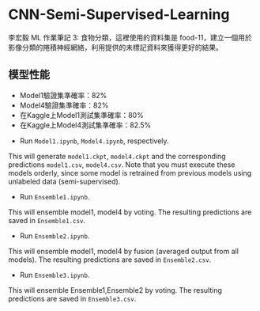 # CNN-Semi-Supervised-Learning
李宏毅 ML 作業筆記 3: 食物分類，這裡使用的資料集是 food-11，建立一個用於影像分類的捲積神經網絡，利用提供的未標記資料來獲得更好的結果。 

## 模型性能
- Model1驗證集準確率：82%
- Model4驗證集準確率：82%
- 在Kaggle上Model1測試集準確率：80%
- 在Kaggle上Model4測試集準確率：82.5%

* Run `Model1.ipynb`, `Model4.ipynb`, respectively.

This will generate `model1.ckpt`, `model4.ckpt` and the corresponding predictions `model1.csv`,  `model4.csv`. Note that you must execute these models orderly, since some model is retrained from previous models using unlabeled data (semi-supervised). 

* Run `Ensemble1.ipynb`.

This will ensemble model1, model4 by voting. The resulting predictions are saved in `Ensemble1.csv`.

* Run `Ensemble2.ipynb`.

This will ensemble model1, model4 by fusion (averaged output from all models). The resulting predictions are saved in `Ensemble2.csv`.

* Run `Ensemble3.ipynb`.

This will ensemble Ensemble1,Ensemble2 by voting. The resulting predictions are saved in `Ensemble3.csv`.
